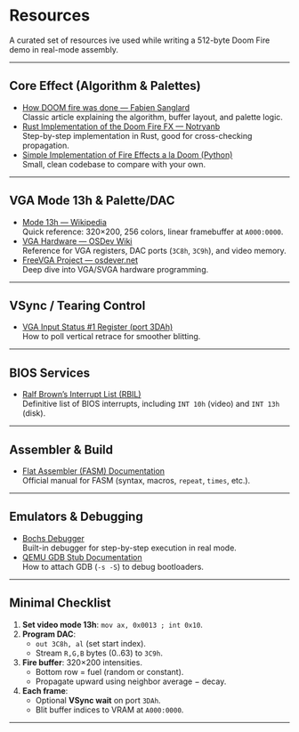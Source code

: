 # Resources

A curated set of resources ive used while writing a 512-byte Doom Fire demo in real-mode assembly.

---

## Core Effect (Algorithm & Palettes)
- [How DOOM fire was done — Fabien Sanglard](https://fabiensanglard.net/doom_fire_psx/)  
  Classic article explaining the algorithm, buffer layout, and palette logic.
- [Rust Implementation of the Doom Fire FX — Notryanb](https://notryanb.github.io/rust-doom-fire-fx.html)  
  Step-by-step implementation in Rust, good for cross-checking propagation.
- [Simple Implementation of Fire Effects a la Doom (Python)](https://github.com/wkrzemien/DoomFire)  
  Small, clean codebase to compare with your own.

---

## VGA Mode 13h & Palette/DAC
- [Mode 13h — Wikipedia](https://en.wikipedia.org/wiki/Mode_13h)  
  Quick reference: 320×200, 256 colors, linear framebuffer at `A000:0000`.
- [VGA Hardware — OSDev Wiki](https://wiki.osdev.org/VGA_Hardware)  
  Reference for VGA registers, DAC ports (`3C8h`, `3C9h`), and video memory.
- [FreeVGA Project — osdever.net](https://www.osdever.net/FreeVGA/home.htm)  
  Deep dive into VGA/SVGA hardware programming.

---

## VSync / Tearing Control
- [VGA Input Status #1 Register (port 3DAh)](https://wiki.osdev.org/VGA_Hardware#Input_Status_Registers)  
  How to poll vertical retrace for smoother blitting.

---

## BIOS Services
- [Ralf Brown’s Interrupt List (RBIL)](http://www.ctyme.com/rbrown.htm)  
  Definitive list of BIOS interrupts, including `INT 10h` (video) and `INT 13h` (disk).

---

## Assembler & Build
- [Flat Assembler (FASM) Documentation](https://flatassembler.net/docs.php)  
  Official manual for FASM (syntax, macros, `repeat`, `times`, etc.).

---

## Emulators & Debugging
- [Bochs Debugger](https://bochs.sourceforge.io/doc/docbook/user/internal-debugger.html)  
  Built-in debugger for step-by-step execution in real mode.
- [QEMU GDB Stub Documentation](https://wiki.qemu.org/Documentation/Networking#GDB)  
  How to attach GDB (`-s -S`) to debug bootloaders.

---

## Minimal Checklist
1. **Set video mode 13h**: `mov ax, 0x0013 ; int 0x10`.  
2. **Program DAC**:  
   - `out 3C8h, al` (set start index).  
   - Stream `R,G,B` bytes (0..63) to `3C9h`.  
3. **Fire buffer**: 320×200 intensities.  
   - Bottom row = fuel (random or constant).  
   - Propagate upward using neighbor average − decay.  
4. **Each frame**:  
   - Optional **VSync wait** on port `3DAh`.  
   - Blit buffer indices to VRAM at `A000:0000`.

---
